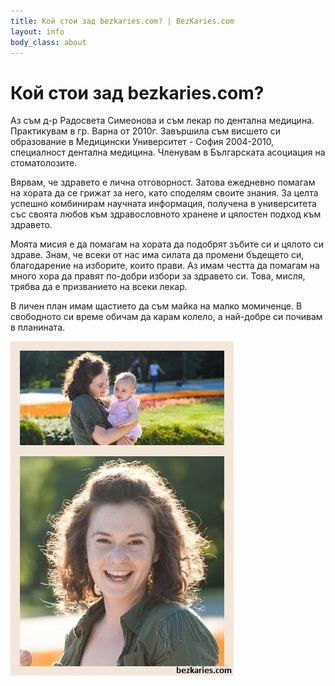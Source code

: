 ```yaml
---
title: Кой стои зад bezkaries.com? | BezKaries.com
layout: info
body_class: about
---
```

# Кой стои зад bezkaries.com?

Аз съм д-р Радосвета Симеонова и съм лекар по дентална медицина. Практикувам в гр. Варна от 2010г. Завършила съм висшето си образование в Медицински Университет - София 2004-2010, специалност дентална медицина. Членувам в Българската асоциация на стоматолозите. 

Вярвам, че здравето е лична отговорност. Затова ежедневно помагам на хората да се грижат за него, като споделям своите знания. За целта успешно комбинирам научната информация, получена в университета със своята любов към здравословното хранене и цялостен подход към здравето.

Моята мисия е да помагам на хората да подобрят зъбите си и цялото си здраве. Знам, че всеки от нас има силата да промени бъдещето си, благодарение на изборите, които прави. Аз имам честта да помагам на много хора да правят по-добри избори за здравето си. Това, мисля, трябва да е призванието на всеки лекар.

В личен план имам щастието да съм майка на малко момиченце. В свободното си време обичам да карам колело, а най-добре си почивам в планината.

![drrsimeonova](/images/rsimeonova.jpg)
